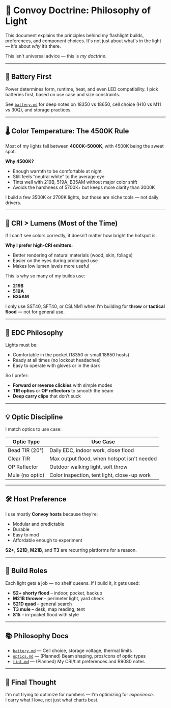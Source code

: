 # 🔦 Convoy Doctrine: Philosophy of Light

This document explains the principles behind my flashlight builds, preferences, and component choices. It's not just about what's in the light — it's about *why* it’s there.

This isn't universal advice — this is *my doctrine*.

---

## 🔋 Battery First

Power determines form, runtime, heat, and even LED compatibility. I pick batteries first, based on use case and size constraints.

See [`battery.md`](./battery.md) for deep notes on 18350 vs 18650, cell choice (H10 vs M11 vs 30Q), and storage practices.

---

## 🌡️ Color Temperature: The 4500K Rule

Most of my lights fall between **4000K–5000K**, with 4500K being the sweet spot.

**Why 4500K?**
- Enough warmth to be comfortable at night
- Still feels “neutral white” to the average eye
- Tints well with 219B, 519A, B35AM without major color shift
- Avoids the harshness of 5700K+ but keeps more clarity than 3000K

I build a few 3500K or 2700K lights, but those are niche tools — not daily drivers.

---

## 🔬 CRI > Lumens (Most of the Time)

If I can't see colors correctly, it doesn’t matter how bright the hotspot is.

**Why I prefer high-CRI emitters:**
- Better rendering of natural materials (wood, skin, foliage)
- Easier on the eyes during prolonged use
- Makes low lumen levels more useful

This is why so many of my builds use:
- **219B**
- **519A**
- **B35AM**

I only use SST40, SFT40, or CSLNM1 when I’m building for **throw** or **tactical flood** — not for general use.

---

## 🧠 EDC Philosophy

Lights must be:
- Comfortable in the pocket (18350 or small 18650 hosts)
- Ready at all times (no lockout headaches)
- Easy to operate with gloves or in the dark

So I prefer:
- **Forward or reverse clickies** with simple modes
- **TIR optics** or **OP reflectors** to smooth the beam
- **Deep carry clips** that don’t suck

---

## 💡 Optic Discipline

I match optics to use case:

| Optic Type | Use Case |
|------------|----------|
| Bead TIR (20°) | Daily EDC, indoor work, close flood |
| Clear TIR | Max output flood, when hotspot isn't needed |
| OP Reflector | Outdoor walking light, soft throw |
| Mule (no optic) | Color inspection, tent light, close-up work |

---

## 🛠️ Host Preference

I use mostly **Convoy hosts** because they’re:
- Modular and predictable
- Durable
- Easy to mod
- Affordable enough to experiment

**S2+**, **S21D**, **M21B**, and **T3** are recurring platforms for a reason.

---

## 🧱 Build Roles

Each light gets a job — no shelf queens. If I build it, it gets used:

- **S2+ shorty flood** – indoor, pocket, backup
- **M21B thrower** – perimeter light, yard check
- **S21D quad** – general search
- **T3 mule** – desk, map reading, tent
- **S15** – in-pocket flood with style

---

## 📚 Philosophy Docs

- [`battery.md`](./battery.md) — Cell choice, storage voltage, thermal limits
- [`optics.md`](./optics.md) — (Planned) Beam shaping, pros/cons of optic types
- [`tint.md`](./tint.md) — (Planned) My CRI/tint preferences and R9080 notes

---

## 🧠 Final Thought

I'm not trying to optimize for numbers — I'm optimizing for *experience*.  
I carry what I love, not just what charts best.


